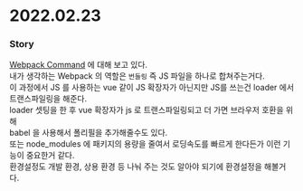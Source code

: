 # 2022.02.23

### Story 
[Webpack Command](https://webpack.js.org/api/cli/) 에 대해 보고 있다.            
내가 생각하는 Webpack 의 역할은 `번들링` 즉 JS 파일을 하나로 합쳐주는거다.          
이 과정에서 JS 를 사용하는 vue 같이 JS 확장자가 아닌지만 JS를 쓰는건 loader 에서 트랜스파일링을 해준다.       
loader 셋팅을 한 후 vue 확장자가 js 로 트랜스파일링되고 더 가면 브라우저 호환을 위해      
babel 을 사용해서 폴리필을 추가해줄수도 있다.     
또는 node_modules 에 패키지의 용량을 줄여서 로딩속도를 빠르게 한다든가 이런 기능이 중요한거 같다.      
환경설정도 개발 환경, 상용 환경 등 나눠 주는 것도 알아야 되기에 환경설정을 해볼거다.     



